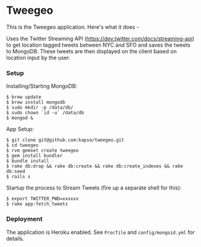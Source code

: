 # Tweegeo

This is the Tweegeo application. Here's what it does - 

Uses the Twitter Streaming API (https://dev.twitter.com/docs/streaming-api) to get location tagged tweets between NYC and SFO and saves the tweets to MongoDB. These tweets are then displayed on the client based on location input by the user.

### Setup

Installing/Starting MongoDB:

    $ brew update
    $ brew install mongodb
    $ sudo mkdir -p /data/db/
    $ sudo chown `id -u` /data/db
    $ mongod &

App Setup:

    $ git clone git@github.com:kapso/tweegeo.git
    $ cd tweegeo
    $ rvm gemset create tweegeo
    $ gem install bundler
    $ bundle install
    $ rake db:drop && rake db:create && rake db:create_indexes && rake db:seed
    $ rails s

Startup the process to Stream Tweets (fire up a separate shell for this):

    $ export TWITTER_PWD=xxxxxx
    $ rake app:fetch_tweets

### Deployment

The application is Heroku enabled. See `Procfile` and `config/mongoid.yml` for details.